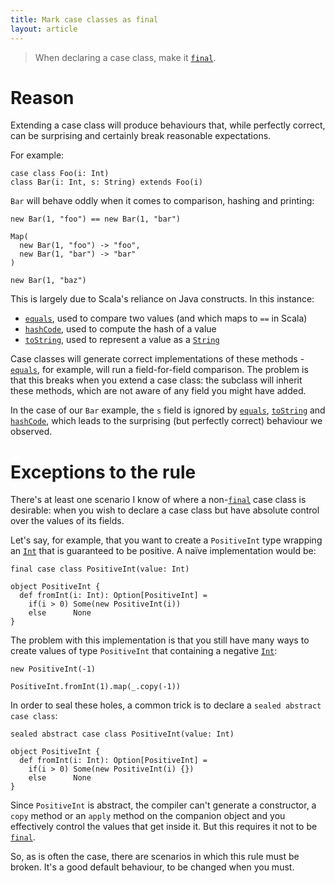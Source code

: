 ```yaml
---
title: Mark case classes as final
layout: article
---
```


> When declaring a case class, make it [`final`].

# Reason

Extending a case class will produce behaviours that, while perfectly correct, can be surprising and certainly break reasonable expectations.

For example:

```tut:silent
case class Foo(i: Int)
class Bar(i: Int, s: String) extends Foo(i)
```

`Bar` will behave oddly when it comes to comparison, hashing and printing:

```tut:book
new Bar(1, "foo") == new Bar(1, "bar")

Map(
  new Bar(1, "foo") -> "foo",
  new Bar(1, "bar") -> "bar"
)

new Bar(1, "baz")
```

This is largely due to Scala's reliance on Java constructs. In this instance:
* [`equals`], used to compare two values (and which maps to `==` in Scala)
* [`hashCode`], used to compute the hash of a value
* [`toString`], used to represent a value as a [`String`]

Case classes will generate correct implementations of these methods - [`equals`], for example, will run a field-for-field comparison.
The problem is that this breaks when you extend a case class: the subclass will inherit these methods, which are not aware of any field you might have added.

In the case of our `Bar` example, the `s` field is ignored by [`equals`], [`toString`] and [`hashCode`], which leads to the surprising (but perfectly correct) behaviour we observed.

# Exceptions to the rule

There's at least one scenario I know of where a non-[`final`] case class is desirable: when you wish to declare a case class but have absolute control over the values of its fields.

Let's say, for example, that you want to create a `PositiveInt` type wrapping an [`Int`] that is guaranteed to be positive. A naïve implementation would be:

```tut:silent
final case class PositiveInt(value: Int)

object PositiveInt {
  def fromInt(i: Int): Option[PositiveInt] =
    if(i > 0) Some(new PositiveInt(i))
    else      None
}
```

The problem with this implementation is that you still have many ways to create values of type `PositiveInt` that containing a negative [`Int`]:

```tut:book
new PositiveInt(-1)

PositiveInt.fromInt(1).map(_.copy(-1))
```

In order to seal these holes, a common trick is to declare a `sealed abstract case class`:

```tut:silent
sealed abstract case class PositiveInt(value: Int)

object PositiveInt {
  def fromInt(i: Int): Option[PositiveInt] =
    if(i > 0) Some(new PositiveInt(i) {})
    else      None
}
```

Since `PositiveInt` is abstract, the compiler can't generate a constructor, a `copy` method or an `apply` method on the companion object and you effectively control the values that get inside it. But this requires it not to be [`final`].

So, as is often the case, there are scenarios in which this rule must be broken. It's a good default behaviour, to be changed when you must.

[`equals`]:https://docs.oracle.com/javase/8/docs/api/java/lang/Object.html#equals-java.lang.Object-
[`hashCode`]:https://docs.oracle.com/javase/8/docs/api/java/lang/Object.html#hashCode--
[`toString`]:https://docs.oracle.com/javase/8/docs/api/java/lang/Object.html#toString--
[`Int`]:https://www.scala-lang.org/api/2.12.8/scala/Int.html
[`final`]:../definitions/final.html
[`String`]:https://docs.oracle.com/javase/8/docs/api/java/lang/String.html
